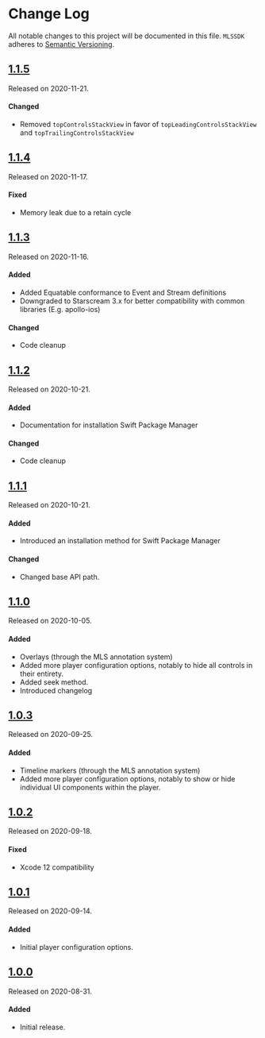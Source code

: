 # Change Log
All notable changes to this project will be documented in this file.
`MLSSDK` adheres to [Semantic Versioning](https://semver.org/).

## [1.1.5](https://github.com/MyCujoo/mls-ios/releases/tag/1.1.5)
Released on 2020-11-21.

#### Changed
- Removed `topControlsStackView` in favor of  `topLeadingControlsStackView` and `topTrailingControlsStackView`

## [1.1.4](https://github.com/MyCujoo/mls-ios/releases/tag/1.1.4)
Released on 2020-11-17.

#### Fixed
- Memory leak due to a retain cycle

## [1.1.3](https://github.com/MyCujoo/mls-ios/releases/tag/1.1.3)
Released on 2020-11-16.

#### Added
- Added Equatable conformance to Event and Stream definitions
- Downgraded to Starscream 3.x for better compatibility with common libraries (E.g. apollo-ios)

#### Changed
- Code cleanup

## [1.1.2](https://github.com/MyCujoo/mls-ios/releases/tag/1.1.2)
Released on 2020-10-21.

#### Added
- Documentation for installation Swift Package Manager

#### Changed
- Code cleanup

## [1.1.1](https://github.com/MyCujoo/mls-ios/releases/tag/1.1.1)
Released on 2020-10-21.

#### Added
- Introduced an installation method for Swift Package Manager

#### Changed
- Changed base API path.


## [1.1.0](https://github.com/MyCujoo/mls-ios/releases/tag/1.1.0)
Released on 2020-10-05.

#### Added
- Overlays (through the MLS annotation system)
- Added more player configuration options, notably to hide all controls in their entirety.
- Added seek method.
- Introduced changelog

## [1.0.3](https://github.com/MyCujoo/mls-ios/releases/tag/1.0.3)
Released on 2020-09-25.

#### Added
- Timeline markers (through the MLS annotation system)
- Added more player configuration options, notably to show or hide individual UI components within the player.

## [1.0.2](https://github.com/MyCujoo/mls-ios/releases/tag/1.0.2)
Released on 2020-09-18.

#### Fixed
- Xcode 12 compatibility

## [1.0.1](https://github.com/MyCujoo/mls-ios/releases/tag/1.0.1)
Released on 2020-09-14.

#### Added
- Initial player configuration options.

## [1.0.0](https://github.com/MyCujoo/mls-ios/releases/tag/1.0.0)
Released on 2020-08-31.

#### Added
- Initial release.
